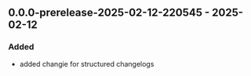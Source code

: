 ## 0.0.0-prerelease-2025-02-12-220545 - 2025-02-12
### Added
* added changie for structured changelogs
